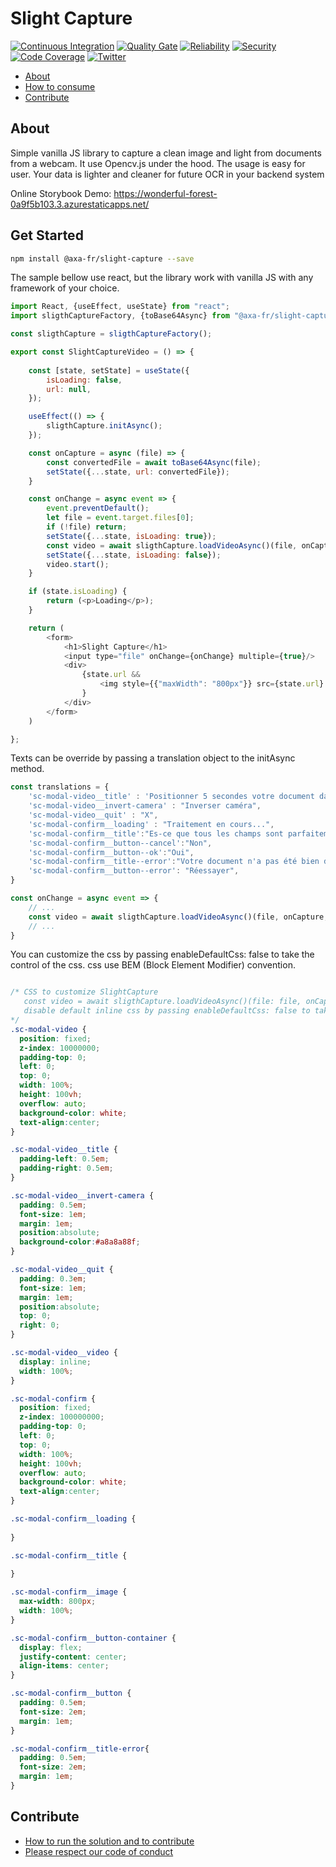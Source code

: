 ﻿# Slight Capture

[![Continuous Integration](https://github.com/AxaGuilDEv/slight-capture/actions/workflows/npm-publish.yml/badge.svg)](https://github.com/AxaGuilDEv/slight-capture/actions/workflows/npm-publish.yml)
[![Quality Gate](https://sonarcloud.io/api/project_badges/measure?project=AxaGuilDEv_slight-capture&metric=alert_status)](https://sonarcloud.io/dashboard?id=AxaGuilDEv_slight-capture) [![Reliability](https://sonarcloud.io/api/project_badges/measure?project=AxaGuilDEv_slight-capture&metric=reliability_rating)](https://sonarcloud.io/component_measures?id=AxaGuilDEv_slight-capture&metric=reliability_rating) [![Security](https://sonarcloud.io/api/project_badges/measure?project=AxaGuilDEv_slight-capture&metric=security_rating)](https://sonarcloud.io/component_measures?id=AxaGuilDEv_slight-capture&metric=security_rating) [![Code Coverage](https://sonarcloud.io/api/project_badges/measure?project=AxaGuilDEv_slight-capture&metric=coverage)](https://sonarcloud.io/component_measures?id=AxaGuilDEv_slight-capture&metric=Coverage) [![Twitter](https://img.shields.io/twitter/follow/GuildDEvOpen?style=social)](https://twitter.com/intent/follow?screen_name=GuildDEvOpen)

- [About](#about)
- [How to consume](#how-to-consume)
- [Contribute](#contribute)

## About

Simple vanilla JS library to capture a clean image and light from documents from a webcam. 
It use Opencv.js under the hood.
The usage is easy for user. Your data is lighter and cleaner for future OCR in your backend system

Online Storybook Demo: https://wonderful-forest-0a9f5b103.3.azurestaticapps.net/

## Get Started

```bash
npm install @axa-fr/slight-capture --save
```

The sample bellow use react, but the library work with vanilla JS with any framework of your choice.

```javascript
import React, {useEffect, useState} from "react";
import sligthCaptureFactory, {toBase64Async} from "@axa-fr/slight-capture";

const sligthCapture = sligthCaptureFactory();

export const SlightCaptureVideo = () => {
    
    const [state, setState] = useState({
        isLoading: false,
        url: null,
    });

    useEffect(() => {
        sligthCapture.initAsync();
    });

    const onCapture = async (file) => {
        const convertedFile = await toBase64Async(file);
        setState({...state, url: convertedFile});
    }

    const onChange = async event => {
        event.preventDefault();
        let file = event.target.files[0];
        if (!file) return;
        setState({...state, isLoading: true});
        const video = await sligthCapture.loadVideoAsync()(file, onCapture);
        setState({...state, isLoading: false});
        video.start();
    }

    if (state.isLoading) {
        return (<p>Loading</p>);
    }

    return (
        <form>
            <h1>Slight Capture</h1>
            <input type="file" onChange={onChange} multiple={true}/>
            <div>
                {state.url &&
                    <img style={{"maxWidth": "800px"}} src={state.url} alt="image found"/>
                }
            </div>
        </form>
    )

};
```

Texts can be override by passing a translation object to the initAsync method.

```javascript
const translations = {
    'sc-modal-video__title' : 'Positionner 5 secondes votre document dans le cadre',
    'sc-modal-video__invert-camera' : "Inverser caméra",
    'sc-modal-video__quit' : "X",
    'sc-modal-confirm__loading' : "Traitement en cours...",
    'sc-modal-confirm__title':"Es-ce que tous les champs sont parfaitement lisibles ?",
    'sc-modal-confirm__button--cancel':"Non",
    'sc-modal-confirm__button--ok':"Oui",
    'sc-modal-confirm__title--error':"Votre document n'a pas été bien détecté, veuillez réessayer",
    'sc-modal-confirm__button--error': "Réessayer",
}

const onChange = async event => {
    // ...
    const video = await sligthCapture.loadVideoAsync()(file, onCapture, true, translations);
    // ...
}

```

You can customize the css by passing enableDefaultCss: false to take the control of the css.
css use BEM (Block Element Modifier) convention. 

```css

/* CSS to customize SlightCapture 
   const video = await sligthCapture.loadVideoAsync()(file: file, onCaptureCallback: onCapture, enableDefaultCss: false);
   disable default inline css by passing enableDefaultCss: false to take the control of the css 
*/
.sc-modal-video {
  position: fixed;
  z-index: 10000000;
  padding-top: 0;
  left: 0;
  top: 0;
  width: 100%;
  height: 100vh;
  overflow: auto;
  background-color: white;
  text-align:center;
}

.sc-modal-video__title {
  padding-left: 0.5em;
  padding-right: 0.5em;
}

.sc-modal-video__invert-camera {
  padding: 0.5em;
  font-size: 1em;
  margin: 1em;
  position:absolute;
  background-color:#a8a8a88f;
}

.sc-modal-video__quit {
  padding: 0.3em;
  font-size: 1em;
  margin: 1em;
  position:absolute; 
  top: 0; 
  right: 0;
}

.sc-modal-video__video {
  display: inline;
  width: 100%;
}

.sc-modal-confirm {
  position: fixed;
  z-index: 100000000;
  padding-top: 0;
  left: 0;
  top: 0;
  width: 100%;
  height: 100vh;
  overflow: auto;
  background-color: white;
  text-align:center;
}

.sc-modal-confirm__loading {
  
}

.sc-modal-confirm__title {
  
}

.sc-modal-confirm__image {
  max-width: 800px;
  width: 100%;
}

.sc-modal-confirm__button-container {
  display: flex;
  justify-content: center;
  align-items: center;
}

.sc-modal-confirm__button {
  padding: 0.5em;
  font-size: 2em;
  margin: 1em;
}

.sc-modal-confirm__title-error{
  padding: 0.5em;
  font-size: 2em;
  margin: 1em;
}

```

## Contribute

- [How to run the solution and to contribute](./CONTRIBUTING.md)
- [Please respect our code of conduct](./CODE_OF_CONDUCT.md)